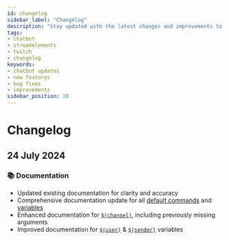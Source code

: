 ```yaml
---
id: changelog
sidebar_label: "Changelog"
description: "Stay updated with the latest changes and improvements to the StreamElements Chatbot."
tags:
- chatbot
- streamelements
- twitch
- changelog
keywords:
- chatbot updates
- new features
- bug fixes
- improvements
sidebar_position: 10
---
```


# Changelog

<!-- 
    Categories:
    - 🆕 New Features
    - 🛞 Improvements
    - 🐞 Bug Fixes
    - 📚 Documentation
    - 🔄 Deprecated
    - 🚀 Updates
 -->

## 24 July 2024

### 📚 Documentation

- Updated existing documentation for clarity and accuracy
- Comprehensive documentation update for all [default commands](./commands/default) and [variables](./variables)
- Enhanced documentation for [`$(channel)`](./variables/channel), including previously missing arguments
- Improved documentation for [`$(user)`](./variables/user) & [`$(sender)`](./variables/sender) variables

